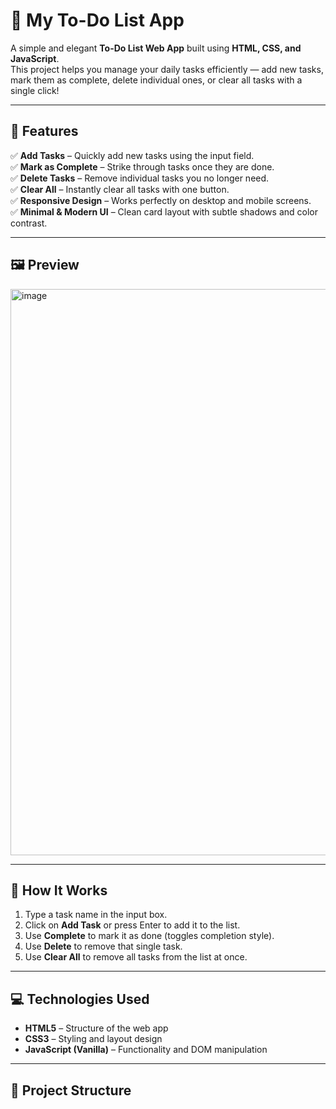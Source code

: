 # 📝 My To-Do List App

A simple and elegant **To-Do List Web App** built using **HTML, CSS, and JavaScript**.  
This project helps you manage your daily tasks efficiently — add new tasks, mark them as complete, delete individual ones, or clear all tasks with a single click!

---

## 🚀 Features

✅ **Add Tasks** – Quickly add new tasks using the input field.  
✅ **Mark as Complete** – Strike through tasks once they are done.  
✅ **Delete Tasks** – Remove individual tasks you no longer need.  
✅ **Clear All** – Instantly clear all tasks with one button.  
✅ **Responsive Design** – Works perfectly on desktop and mobile screens.  
✅ **Minimal & Modern UI** – Clean card layout with subtle shadows and color contrast.

---

## 🖼️ Preview

<img width="1916" height="906" alt="image" src="https://github.com/user-attachments/assets/265dea32-9566-43cc-818f-d329c50bbdff" />


---

## 🧠 How It Works

1. Type a task name in the input box.
2. Click on **Add Task** or press Enter to add it to the list.
3. Use **Complete** to mark it as done (toggles completion style).
4. Use **Delete** to remove that single task.
5. Use **Clear All** to remove all tasks from the list at once.

---

## 💻 Technologies Used

- **HTML5** – Structure of the web app  
- **CSS3** – Styling and layout design  
- **JavaScript (Vanilla)** – Functionality and DOM manipulation  

---

## 📂 Project Structure

